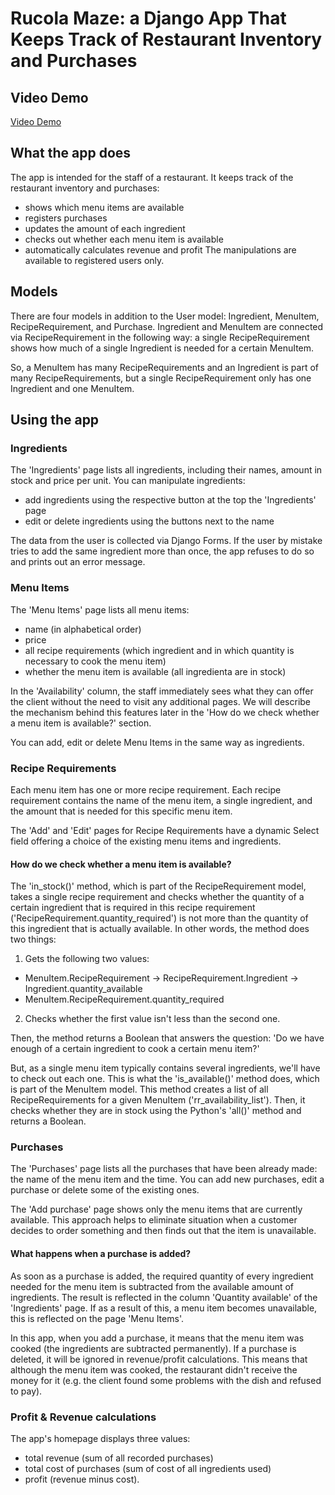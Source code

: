 # Rucola Maze: a Django App That Keeps Track of Restaurant Inventory and Purchases

## Video Demo

[Video Demo](https://youtu.be/MKNazHb1nDc)

## What the app does

The app is intended for the staff of a restaurant. It keeps track of the restaurant inventory and purchases:
- shows which menu items are available
- registers purchases
- updates the amount of each ingredient
- checks out whether each menu item is available
- automatically calculates revenue and profit
The manipulations are available to registered users only.

## Models

There are four models in addition to the User model: Ingredient, MenuItem, RecipeRequirement, and Purchase.
Ingredient and MenuItem are connected via RecipeRequirement in the following way: a single RecipeRequirement shows how much of a single Ingredient is needed for a certain MenuItem.

So, a MenuItem has many RecipeRequirements and an Ingredient is part of many RecipeRequirements, but a single RecipeRequirement only has one Ingredient and one MenuItem.

## Using the app

### Ingredients

The 'Ingredients' page lists all ingredients, including their names, amount in stock and price per unit.
You can manipulate ingredients:

- add ingredients using the respective button at the top the 'Ingredients' page
- edit or delete ingredients using the buttons next to the name

The data from the user is collected via Django Forms. If the user by mistake tries to add the same ingredient more than once, the app refuses to do so and prints out an error message.

### Menu Items

The 'Menu Items' page lists all menu items:
- name (in alphabetical order)
- price
- all recipe requirements (which ingredient and in which quantity is necessary to cook the menu item)
- whether the menu item is available (all ingredienta are in stock)

In the 'Availability' column, the staff immediately sees what they can offer the client without the need to visit any additional pages. We will describe the mechanism behind this features later in the 'How do we check whether a menu item is available?' section.

You can add, edit or delete Menu Items in the same way as ingredients.

### Recipe Requirements

Each menu item has one or more recipe requirement. Each recipe requirement contains the name of the menu item, a single ingredient, and the amount that is needed for this specific menu item.

The 'Add' and 'Edit' pages for Recipe Requirements have a dynamic Select field offering a choice of the existing menu items and ingredients.

#### How do we check whether a menu item is available?

The 'in_stock()' method, which is part of the RecipeRequirement model, takes a single recipe requirement and checks whether the quantity of a certain ingredient that is required in this recipe requirement ('RecipeRequirement.quantity_required') is not more than the quantity of this ingredient that is actually available. In other words, the method does two things:

1. Gets the following two values:

- MenuItem.RecipeRequirement -> RecipeRequirement.Ingredient -> Ingredient.quantity_available
- MenuItem.RecipeRequirement.quantity_required

2. Checks whether the first value isn't less than the second one.

Then, the method returns a Boolean that answers the question: 'Do we have enough of a certain ingredient to cook a certain menu item?'

But, as a single menu item typically contains several ingredients, we'll have to check out each one. This is what the 'is_available()' method does, which is part of the MenuItem model. This method creates a list of all RecipeRequirements for a given MenuItem ('rr_availability_list'). Then, it checks whether they are in stock using the Python's 'all()' method and returns a Boolean.

### Purchases

The 'Purchases' page lists all the purchases that have been already made: the name of the menu item and the time. You can add new purchases, edit a purchase or delete some of the existing ones.

The 'Add purchase' page shows only the menu items that are currently available. This approach helps to eliminate situation when a customer decides to order something and then finds out that the item is unavailable.

#### What happens when a purchase is added?

As soon as a purchase is added, the required quantity of every ingredient needed for the menu item is subtracted from the available amount of ingredients. The result is reflected in the column 'Quantity available' of the 'Ingredients' page. If as a result of this, a menu item becomes unavailable, this is reflected on the page 'Menu Items'.

In this app, when you add a purchase, it means that the menu item was cooked (the ingredients are subtracted permanently). If a purchase is deleted, it will be ignored in revenue/profit calculations. This means that although the menu item was cooked, the restaurant didn't receive the money for it (e.g. the client found some problems with the dish and refused to pay).

### Profit & Revenue calculations

The app's homepage displays three values:

- total revenue (sum of all recorded purchases)
- total cost of purchases (sum of cost of all ingredients used)
- profit (revenue minus cost).
